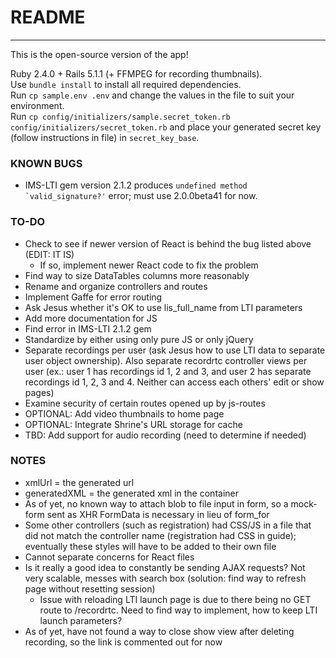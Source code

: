 # README
---

This is the open-source version of the app!



Ruby 2.4.0 + Rails 5.1.1 (+ FFMPEG for recording thumbnails).  
Use `bundle install` to install all required dependencies.  
Run `cp sample.env .env` and change the values in the file to suit your environment.  
Run `cp config/initializers/sample.secret_token.rb config/initializers/secret_token.rb` and place your generated secret key (follow instructions in file) in `secret_key_base`.


### KNOWN BUGS
* IMS-LTI gem version 2.1.2 produces ``undefined method `valid_signature?'`` error; must use 2.0.0beta41 for now.

### TO-DO
* Check to see if newer version of React is behind the bug listed above (EDIT: IT IS)
  * If so, implement newer React code to fix the problem
* Find way to size DataTables columns more reasonably
* Rename and organize controllers and routes
* Implement Gaffe for error routing
* Ask Jesus whether it's OK to use lis_full_name from LTI parameters
* Add more documentation for JS
* Find error in IMS-LTI 2.1.2 gem
* Standardize by either using only pure JS or only jQuery
* Separate recordings per user (ask Jesus how to use LTI data to separate user object ownership). Also separate recordrtc controller views per user (ex.: user 1 has recordings id 1, 2 and 3, and user 2 has separate recordings id 1, 2, 3 and 4. Neither can access each others' edit or show pages)
* Examine security of certain routes opened up by js-routes
* OPTIONAL: Add video thumbnails to home page
* OPTIONAL: Integrate Shrine's URL storage for cache
* TBD: Add support for audio recording (need to determine if needed)

### NOTES

* xmlUrl = the generated url
* generatedXML = the generated xml in the container
* As of yet, no known way to attach blob to file input in form, so a mock-form sent as XHR FormData is necessary in lieu of form_for
* Some other controllers (such as registration) had CSS/JS in a file that did not match the controller name (registration had CSS in guide); eventually these styles will have to be added to their own file
* Cannot separate concerns for React files
* Is it really a good idea to constantly be sending AJAX requests? Not very scalable, messes with search box (solution: find way to refresh page without resetting session)
  * Issue with reloading LTI launch page is due to there being no GET route to /recordrtc. Need to find way to implement, how to keep LTI launch parameters?
* As of yet, have not found a way to close show view after deleting recording, so the link is commented out for now